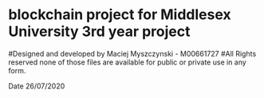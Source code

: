# blockchain project for Middlesex University 3rd year project
#Designed and developed by Maciej Myszczynski - M00661727
#All Rights reserved none of those files are available for public or private use in any form.

Date 26/07/2020
